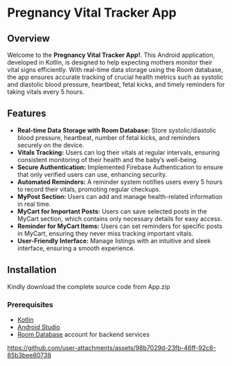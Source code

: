 # Pregnancy Vital Tracker App

## Overview

Welcome to the **Pregnancy Vital Tracker App!**. This Android application, developed in Kotlin, is designed to help expecting mothers monitor their vital signs efficiently. With real-time data storage using the Room database, the app ensures accurate tracking of crucial health metrics such as systolic and diastolic blood pressure, heartbeat, fetal kicks, and timely reminders for taking vitals every 5 hours.

## Features

- **Real-time Data Storage with Room Database:** Store systolic/diastolic blood pressure, heartbeat, number of fetal kicks, and reminders securely on the device.
- **Vitals Tracking:** Users can log their vitals at regular intervals, ensuring consistent monitoring of their health and the baby’s well-being.
- **Secure Authentication:** Implemented Firebase Authentication to ensure that only verified users can use, enhancing security.
- **Automated Reminders:** A reminder system notifies users every 5 hours to record their vitals, promoting regular checkups.
- **MyPost Section:** Users can add and manage health-related information in real time.
- **MyCart for Important Posts:** Users can save selected posts in the MyCart section, which contains only necessary details for easy access.
- **Reminder for MyCart Items:** Users can set reminders for specific posts in MyCart, ensuring they never miss tracking important vitals.
- **User-Friendly Interface:** Manage listings with an intuitive and sleek interface, ensuring a smooth experience.

## Installation
Kindly download the complete source code from App.zip


### Prerequisites

- [Kotlin](https://kotlinlang.org/)
- [Android Studio](https://developer.android.com/studio)
- [Room Database](https://developer.android.com/training/data-storage/room) account for backend services




https://github.com/user-attachments/assets/98b7029d-23fb-46ff-92c8-85b3bee80738


